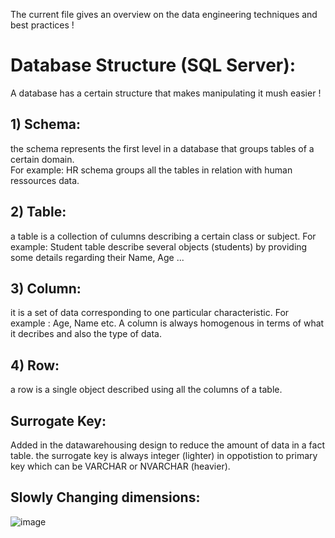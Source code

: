 The current file gives an overview on the data engineering techniques and best practices !

 # Database Structure (SQL Server):
 A database has a certain structure that makes manipulating it mush easier !
 
## 1) Schema:
the schema represents the first level in a database that groups tables of a certain domain.  
For example: HR schema groups all the tables in relation with human ressources data.  

## 2) Table:
a table is a collection of culumns describing a certain class or subject. For example: Student table describe several objects (students) by providing some details regarding their Name, Age ...

## 3) Column:
it is a set of data corresponding to one particular characteristic. For example : Age, Name etc. A column is always homogenous in terms of what it decribes and also the type of data.

## 4) Row:
a row is a single object described using all the columns of a table.  
## Surrogate Key:
Added in the datawarehousing design to reduce the amount of data in a fact table. the surrogate key is always integer (lighter) in oppotistion to primary key which can be VARCHAR or NVARCHAR (heavier).  
## Slowly Changing dimensions:

![image](https://github.com/ZACKHADD/Data_Codes_Steps/assets/59281379/673e1d33-b4ba-4b74-9b88-25076d3ff6a1)

